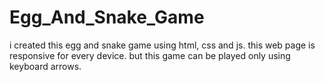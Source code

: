 # Egg_And_Snake_Game
i created this egg and snake game using html, css and js. this web page is responsive for every device. but this game can be played only using keyboard arrows.
